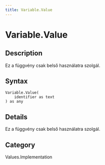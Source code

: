 ```yaml
---
title: Variable.Value
---
```


# Variable.Value


## Description

Ez a függvény csak belső használatra szolgál.


## Syntax

```powerquery
Variable.Value(
    identifier as text
) as any
```


## Details

Ez a függvény csak belső használatra szolgál.



## Category
Values.Implementation
